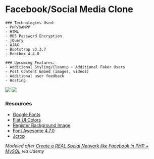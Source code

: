 # Facebook/Social Media Clone

```
### Technologies Used:
- PHP/XAMPP
- HTML
- MD5 Password Encryption
- jQuery
- AJAX
- Bootstrap v3.3.7
- Bootbox 4.4.0
```

```
### Upcoming Features:
- Additional Styling/Cleanup + Additional Faker Users
- Post Content Embed (images, videos)
- Additional user feedback
- Hosting
```

![](https://i.imgur.com/RGxgAuH.jpg)
![](https://i.imgur.com/Jahor42.png)

### Resources
- [Google Fonts](https://fonts.google.com/specimen/Sevillana?selection.family=Sevillana)
- [Flat UI Colors](https://flatuicolors.com/palette/defo)
- [Register Background Image](https://pixabay.com/photo-3157395/)
- [Font Awesome 4.7.0](https://fontawesome.com/v4.7.0/)
- [Jcrop](http://jcrop.org/)

_Modeled after [Create a REAL Social Network like Facebook in PHP + MySQL](https://www.udemy.com/make-a-social-media-website/) via Udemy_
